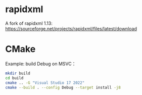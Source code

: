 # rapidxml
A fork of rapidxml 1.13: https://sourceforge.net/projects/rapidxml/files/latest/download 

# CMake
Example: build Debug on MSVC：
```sh
mkdir build
cd build
cmake .. -G "Visual Studio 17 2022"
cmake --build . --config Debug --target install -j8
```
